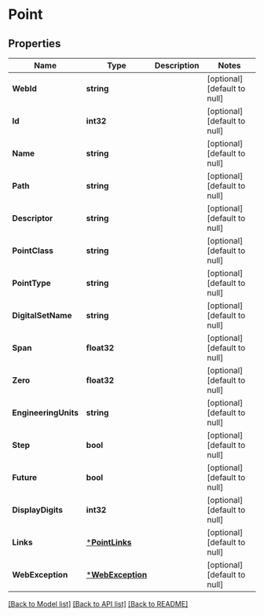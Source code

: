 # Point

## Properties
Name | Type | Description | Notes
------------ | ------------- | ------------- | -------------
**WebId** | **string** |  | [optional] [default to null]
**Id** | **int32** |  | [optional] [default to null]
**Name** | **string** |  | [optional] [default to null]
**Path** | **string** |  | [optional] [default to null]
**Descriptor** | **string** |  | [optional] [default to null]
**PointClass** | **string** |  | [optional] [default to null]
**PointType** | **string** |  | [optional] [default to null]
**DigitalSetName** | **string** |  | [optional] [default to null]
**Span** | **float32** |  | [optional] [default to null]
**Zero** | **float32** |  | [optional] [default to null]
**EngineeringUnits** | **string** |  | [optional] [default to null]
**Step** | **bool** |  | [optional] [default to null]
**Future** | **bool** |  | [optional] [default to null]
**DisplayDigits** | **int32** |  | [optional] [default to null]
**Links** | [***PointLinks**](PointLinks.md) |  | [optional] [default to null]
**WebException** | [***WebException**](WebException.md) |  | [optional] [default to null]

[[Back to Model list]](../README.md#documentation-for-models) [[Back to API list]](../README.md#documentation-for-api-endpoints) [[Back to README]](../README.md)


